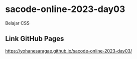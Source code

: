 # sacode-online-2023-day03
Belajar CSS

## Link GitHub Pages 
 https://yohanesaragae.github.io/sacode-online-2023-day03/
